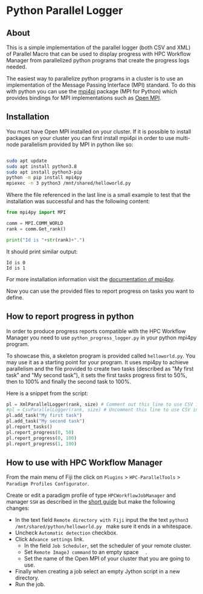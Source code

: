 # Python Parallel Logger

## About

This is a simple implementation of the parallel logger (both CSV and XML) of Parallel Macro that can be used to display progress with HPC Workflow Manager from parallelized python programs that create the progress logs needed.

The easiest way to parallelize python programs in a cluster is to use an implementation of the Message Passing Interface (MPI) standard. To do this with python you can use the [mpi4pi](https://mpi4py.github.io/) package (MPI for Python) which provides bindings for MPI implementations such as [Open MPI](https://www.open-mpi.org/). 

## Installation

You must have Open MPI installed on your cluster. If it is possible to install packages on your cluster you can first install mpi4pi in order to use multi-node parallelism provided by MPI in python like so:

```bash

sudo apt update 
sudo apt install python3.8
sudo apt install python3-pip
python -m pip install mpi4py
mpiexec -n 3 python3 /mnt/shared/helloworld.py
```

Where the file referenced in the last line is a small example to test that the installation was successful and has the following content:

```python
from mpi4py import MPI

comm = MPI.COMM_WORLD
rank = comm.Get_rank()

print("Id is "+str(rank)+".")
```

It should print similar output:

````text
Id is 0
Id is 1
````

For more installation information visit the [documentation of mpi4py](https://mpi4py.readthedocs.io/en/stable/install.html).

Now you can use the provided files to report progress on tasks you want to define.

## How to report progress in python

In order to produce progress reports compatible with the HPC Workflow Manager you need to use `python_progress_logger.py` in your python mpi4py program.

To showcase this, a skeleton program is provided called `helloworld.py`. You may use it as a starting point for your program. It uses mpi4py to achieve parallelism and the file provided to create two tasks (described as "My first task" and "My second task"), it sets the first tasks progress first to 50%, then to 100% and finally the second task to 100%.

Here is a snippet from the script:

```python
pl = XmlParallelLogger(rank, size) # Comment out this line to use CSV instead.
#pl = CsvParallelLogger(rank, size) # Uncomment this line to use CSV instead.
pl.add_task("My first task")
pl.add_task("My second task")
pl.report_tasks()
pl.report_progress(0, 50)
pl.report_progress(0, 100)
pl.report_progress(1, 100)
```

## How to use with HPC Workflow Manager

From the main menu of Fiji the click on `Plugins` > `HPC-ParallelTools` > `Paradigm Profiles Configurator`.

Create or edit a paradigm profile of type `HPCWorkflowJobManager` and manager `SSH` as described in the [short guide](https://github.com/fiji-hpc/parallel-macro/wiki/How-to-set-up-the-paradigm-for-Parallel-Macro) but make the following changes:

* In the text field `Remote directory with Fiji` input the the text `python3 /mnt/shared/python/helloworld.py ` make sure it ends in a whitespace. 
* Uncheck `Automatic detection` checkbox. 
* Click `Advance settings` link.
  * In the field `Job Scheduler`, set the scheduler of your remote cluster.
  * Set `Remote ImageJ command` to an empty space `  `.
  * Set the name of the Open MPI of your cluster that you are going to use.
* Finally when creating a job select an empty Jython script in a new directory.
* Run the job.
